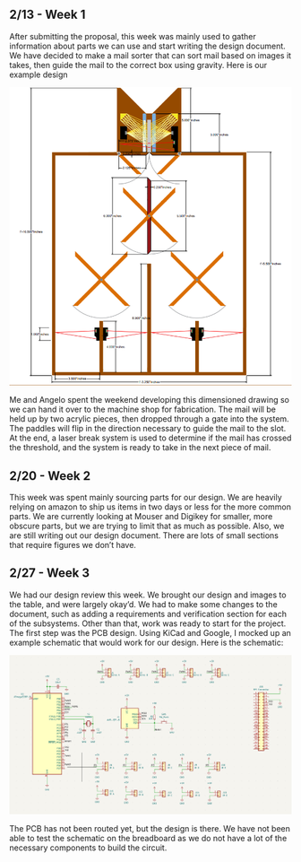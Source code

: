 ## 2/13 - Week 1

After submitting the proposal, this week was mainly used to gather information about parts we can use and start writing the design document. We have decided to make a mail sorter that can sort mail based on images it takes, then guide the mail to the correct box using gravity. Here is our example design

![Dimensioned Drawing](sahas_images/image14.png)

Me and Angelo spent the weekend developing this dimensioned drawing so we can hand it over to the machine shop for fabrication. The mail will be held up by two acrylic pieces, then dropped through a gate into the system. The paddles will flip in the direction necessary to guide the mail to the slot. At the end, a laser break system is used to determine if the mail has crossed the threshold, and the system is ready to take in the next piece of mail.


## 2/20 - Week 2

This week was spent mainly sourcing parts for our design. We are heavily relying on amazon to ship us items in two days or less for the more common parts. We are currently looking at Mouser and Digikey for smaller, more obscure parts, but we are trying to limit that as much as possible. Also, we are still writing out our design document. There are lots of small sections that require figures we don’t have. 

## 2/27 - Week 3

We had our design review this week. We brought our design and images to the table, and were largely okay’d. We had to make some changes to the document, such as adding a requirements and verification section for each of the subsystems. Other than that, work was ready to start for the project. The first step was the PCB design. Using KiCad and Google, I mocked up an example schematic that would work for our design. Here is the schematic:

![First Schematic Drawing](sahas_images/image6.png)

The PCB has not been routed yet, but the design is there. We have not been able to test the schematic on the breadboard as we do not have a lot of the necessary components to build the circuit.





